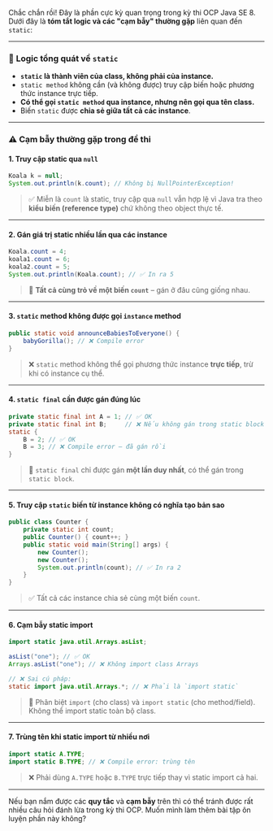 Chắc chắn rồi! Đây là phần cực kỳ quan trọng trong kỳ thi OCP Java SE 8. Dưới đây là **tóm tắt logic và các "cạm bẫy" thường gặp** liên quan đến `static`:

---

### 🧠 **Logic tổng quát về `static`**
- **`static` là thành viên của class, không phải của instance.**
- `static method` không cần (và không được) truy cập biến hoặc phương thức instance trực tiếp.
- **Có thể gọi `static method` qua instance, nhưng nên gọi qua tên class.**
- Biến `static` được **chia sẻ giữa tất cả các instance**.

---

### ⚠️ **Cạm bẫy thường gặp trong đề thi**

#### 1. **Truy cập static qua `null`**
```java
Koala k = null;
System.out.println(k.count); // Không bị NullPointerException!
```
> ✅ Miễn là `count` là static, truy cập qua `null` vẫn hợp lệ vì Java tra theo **kiểu biến (reference type)** chứ không theo object thực tế.

---

#### 2. **Gán giá trị static nhiều lần qua các instance**
```java
Koala.count = 4;
koala1.count = 6;
koala2.count = 5;
System.out.println(Koala.count); // ✅ In ra 5
```
> 🧠 **Tất cả cùng trỏ về một biến `count`** – gán ở đâu cũng giống nhau.

---

#### 3. **`static` method không được gọi `instance` method**
```java
public static void announceBabiesToEveryone() {
    babyGorilla(); // ❌ Compile error
}
```
> ❌ `static` method không thể gọi phương thức instance **trực tiếp**, trừ khi có instance cụ thể.

---

#### 4. **`static final` cần được gán đúng lúc**
```java
private static final int A = 1; // ✅ OK
private static final int B;     // ❌ Nếu không gán trong static block
static {
    B = 2; // ✅ OK
    B = 3; // ❌ Compile error – đã gán rồi
}
```
> 🧠 `static final` chỉ được gán **một lần duy nhất**, có thể gán trong `static block`.

---

#### 5. **Truy cập `static` biến từ instance không có nghĩa tạo bản sao**
```java
public class Counter {
    private static int count;
    public Counter() { count++; }
    public static void main(String[] args) {
        new Counter();
        new Counter();
        System.out.println(count); // ✅ In ra 2
    }
}
```
> ✅ Tất cả các instance chia sẻ cùng một biến `count`.

---

#### 6. **Cạm bẫy static import**
```java
import static java.util.Arrays.asList;

asList("one"); // ✅ OK
Arrays.asList("one"); // ❌ Không import class Arrays

// ❌ Sai cú pháp:
static import java.util.Arrays.*; // ❌ Phải là `import static`
```
> 🧠 Phân biệt `import` (cho class) và `import static` (cho method/field). Không thể import static toàn bộ class.

---

#### 7. **Trùng tên khi static import từ nhiều nơi**
```java
import static A.TYPE;
import static B.TYPE; // ❌ Compile error: trùng tên
```
> ❌ Phải dùng `A.TYPE` hoặc `B.TYPE` trực tiếp thay vì static import cả hai.

---

Nếu bạn nắm được các **quy tắc** và **cạm bẫy** trên thì có thể tránh được rất nhiều câu hỏi đánh lừa trong kỳ thi OCP. Muốn mình làm thêm bài tập ôn luyện phần này không?